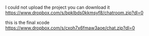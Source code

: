 I could not upload the project 
 you can download it 
 https://www.dropbox.com/s/bpklbds0kkmsyf8/chatroom.zip?dl=0
 
 
 
 
 
 
 
 
 
   this is the final xcode 
https://www.dropbox.com/s/cxoh7x6fmaw3aoe/chat.zip?dl=0
